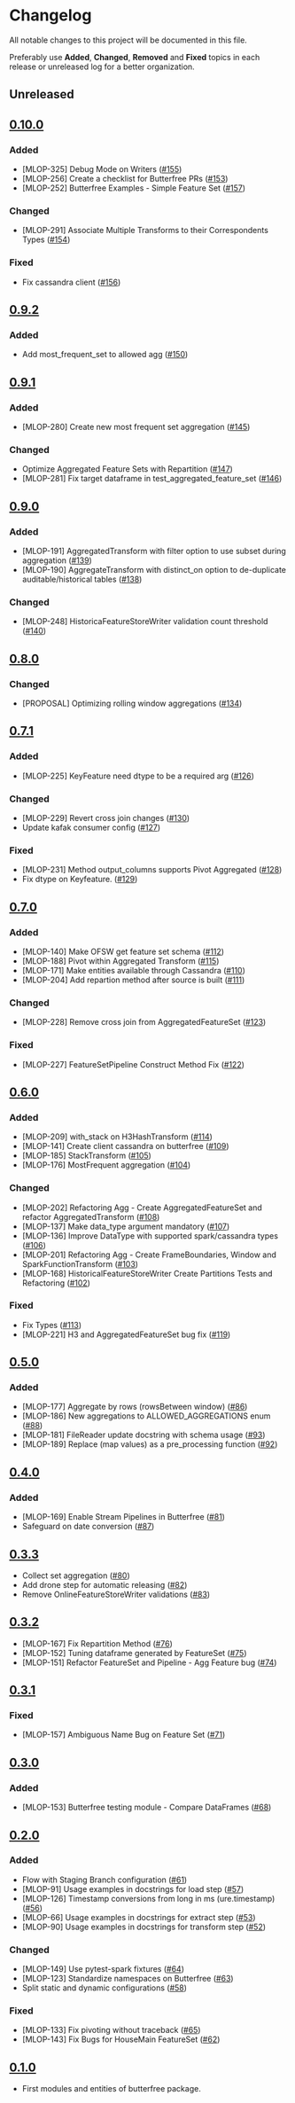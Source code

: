 # Changelog
All notable changes to this project will be documented in this file.

Preferably use **Added**, **Changed**, **Removed** and **Fixed** topics in each release or unreleased log for a better organization.

## Unreleased

## [0.10.0](https://github.com/quintoandar/butterfree/releases/tag/0.10.0)
### Added
* [MLOP-325] Debug Mode on Writers ([#155](https://github.com/quintoandar/butterfree/pull/155))
* [MLOP-256] Create a checklist for Butterfree PRs ([#153](https://github.com/quintoandar/butterfree/pull/153))
* [MLOP-252] Butterfree Examples - Simple Feature Set ([#157](https://github.com/quintoandar/butterfree/pull/157))

### Changed
* [MLOP-291] Associate Multiple Transforms to their Correspondents Types ([#154](https://github.com/quintoandar/butterfree/pull/154))

### Fixed
* Fix cassandra client ([#156](https://github.com/quintoandar/butterfree/pull/156))

## [0.9.2](https://github.com/quintoandar/butterfree/releases/tag/0.9.2)
### Added
* Add most_frequent_set to allowed agg ([#150](https://github.com/quintoandar/butterfree/pull/150))

## [0.9.1](https://github.com/quintoandar/butterfree/releases/tag/0.9.1)
### Added
* [MLOP-280] Create new most frequent set aggregation ([#145](https://github.com/quintoandar/butterfree/pull/145))

### Changed
* Optimize Aggregated Feature Sets with Repartition ([#147](https://github.com/quintoandar/butterfree/pull/147))
* [MLOP-281] Fix target dataframe in test_aggregated_feature_set ([#146](https://github.com/quintoandar/butterfree/pull/146))

## [0.9.0](https://github.com/quintoandar/butterfree/releases/tag/0.9.0)
### Added
* [MLOP-191] AggregatedTransform with filter option to use subset during aggregation ([#139](https://github.com/quintoandar/butterfree/pull/139))
* [MLOP-190] AggregateTransform with distinct_on option to de-duplicate auditable/historical tables ([#138](https://github.com/quintoandar/butterfree/pull/138))

### Changed
* [MLOP-248] HistoricaFeatureStoreWriter validation count threshold ([#140](https://github.com/quintoandar/butterfree/pull/140))

## [0.8.0](https://github.com/quintoandar/butterfree/releases/tag/0.8.0)
### Changed
* [PROPOSAL] Optimizing rolling window aggregations ([#134](https://github.com/quintoandar/butterfree/pull/134))

## [0.7.1](https://github.com/quintoandar/butterfree/releases/tag/0.7.1)
### Added
* [MLOP-225] KeyFeature need dtype to be a required arg ([#126](https://github.com/quintoandar/butterfree/pull/126))

### Changed
* [MLOP-229] Revert cross join changes ([#130](https://github.com/quintoandar/butterfree/pull/130))
* Update kafak consumer config ([#127](https://github.com/quintoandar/butterfree/pull/127))

### Fixed
* [MLOP-231] Method output_columns supports Pivot Aggregated ([#128](https://github.com/quintoandar/butterfree/pull/128))
* Fix dtype on Keyfeature. ([#129](https://github.com/quintoandar/butterfree/pull/129))

## [0.7.0](https://github.com/quintoandar/butterfree/releases/tag/0.7.0)
### Added
* [MLOP-140] Make OFSW get feature set schema ([#112](https://github.com/quintoandar/butterfree/pull/112))
* [MLOP-188] Pivot within Aggregated Transform ([#115](https://github.com/quintoandar/butterfree/pull/115))
* [MLOP-171] Make entities available through Cassandra ([#110](https://github.com/quintoandar/butterfree/pull/110))
* [MLOP-204] Add repartion method after source is built ([#111](https://github.com/quintoandar/butterfree/pull/111))

### Changed
* [MLOP-228] Remove cross join from AggregatedFeatureSet ([#123](https://github.com/quintoandar/butterfree/pull/123))

### Fixed
* [MLOP-227] FeatureSetPipeline Construct Method Fix ([#122](https://github.com/quintoandar/butterfree/pull/122))

## [0.6.0](https://github.com/quintoandar/butterfree/releases/tag/0.6.0)
### Added
* [MLOP-209] with_stack on H3HashTransform ([#114](https://github.com/quintoandar/butterfree/pull/114))
* [MLOP-141] Create client cassandra on butterfree ([#109](https://github.com/quintoandar/butterfree/pull/109))
* [MLOP-185] StackTransform ([#105](https://github.com/quintoandar/butterfree/pull/105))
* [MLOP-176] MostFrequent aggregation ([#104](https://github.com/quintoandar/butterfree/pull/104))

### Changed
* [MLOP-202] Refactoring Agg - Create AggregatedFeatureSet and refactor AggregatedTransform ([#108](https://github.com/quintoandar/butterfree/pull/108))
* [MLOP-137] Make data_type argument mandatory ([#107](https://github.com/quintoandar/butterfree/pull/107))
* [MLOP-136] Improve DataType with supported spark/cassandra types ([#106](https://github.com/quintoandar/butterfree/pull/106))
* [MLOP-201] Refactoring Agg - Create FrameBoundaries, Window and SparkFunctionTransform ([#103](https://github.com/quintoandar/butterfree/pull/103))
* [MLOP-168] HistoricalFeatureStoreWriter Create Partitions Tests and Refactoring ([#102](https://github.com/quintoandar/butterfree/pull/102))

### Fixed
* Fix Types ([#113](https://github.com/quintoandar/butterfree/pull/113))
* [MLOP-221] H3 and AggregatedFeatureSet bug fix ([#119](https://github.com/quintoandar/butterfree/pull/119))

## [0.5.0](https://github.com/quintoandar/butterfree/releases/tag/0.5.0)
### Added
* [MLOP-177] Aggregate by rows (rowsBetween window) ([#86](https://github.com/quintoandar/butterfree/pull/86))
* [MLOP-186] New aggregations to ALLOWED_AGGREGATIONS enum ([#88](https://github.com/quintoandar/butterfree/pull/88))
* [MLOP-181] FileReader update docstring with schema usage ([#93](https://github.com/quintoandar/butterfree/pull/93))
* [MLOP-189] Replace (map values) as a pre_processing function ([#92](https://github.com/quintoandar/butterfree/pull/92))

## [0.4.0](https://github.com/quintoandar/butterfree/releases/tag/0.4.0)
### Added
* [MLOP-169] Enable Stream Pipelines in Butterfree ([#81](https://github.com/quintoandar/butterfree/pull/81))
* Safeguard on date conversion ([#87](https://github.com/quintoandar/butterfree/pull/87))

## [0.3.3](https://github.com/quintoandar/butterfree/releases/tag/0.3.3)
* Collect set aggregation ([#80](https://github.com/quintoandar/butterfree/pull/80))
* Add drone step for automatic releasing ([#82](https://github.com/quintoandar/butterfree/pull/82))
* Remove OnlineFeatureStoreWriter validations ([#83](https://github.com/quintoandar/butterfree/pull/83))


## [0.3.2](https://github.com/quintoandar/butterfree/releases/tag/0.3.2)
* [MLOP-167] Fix Repartition Method ([#76](https://github.com/quintoandar/butterfree/pull/76))
* [MLOP-152] Tuning dataframe generated by FeatureSet ([#75](https://github.com/quintoandar/butterfree/pull/75))
* [MLOP-151] Refactor FeatureSet and Pipeline - Agg Feature bug ([#74](https://github.com/quintoandar/butterfree/pull/74))

## [0.3.1](https://github.com/quintoandar/butterfree/releases/tag/0.3.1)

### Fixed
* [MLOP-157] Ambiguous Name Bug on Feature Set ([#71](https://github.com/quintoandar/butterfree/pull/71))

## [0.3.0](https://github.com/quintoandar/butterfree/releases/tag/0.3.0)

### Added
* [MLOP-153] Butterfree testing module - Compare DataFrames ([#68](https://github.com/quintoandar/butterfree/pull/68))

## [0.2.0](https://github.com/quintoandar/butterfree/releases/tag/0.2.0)

### Added
* Flow with Staging Branch configuration ([#61](https://github.com/quintoandar/butterfree/pull/61))
* [MLOP-91] Usage examples in docstrings for load step ([#57](https://github.com/quintoandar/butterfree/pull/57))
* [MLOP-126] Timestamp conversions from long in ms (ure.timestamp) ([#56](https://github.com/quintoandar/butterfree/pull/56))
* [MLOP-66] Usage examples in docstrings for extract step ([#53](https://github.com/quintoandar/butterfree/pull/53))
* [MLOP-90] Usage examples in docstrings for transform step ([#52](https://github.com/quintoandar/butterfree/pull/52))

### Changed
* [MLOP-149] Use pytest-spark fixtures ([#64](https://github.com/quintoandar/butterfree/pull/64))
* [MLOP-123] Standardize namespaces on Butterfree ([#63](https://github.com/quintoandar/butterfree/pull/63))
* Split static and dynamic configurations ([#58](https://github.com/quintoandar/butterfree/pull/58))

### Fixed
* [MLOP-133] Fix pivoting without traceback ([#65](https://github.com/quintoandar/butterfree/pull/65))
* [MLOP-143] Fix Bugs for HouseMain FeatureSet ([#62](https://github.com/quintoandar/butterfree/pull/62))

## [0.1.0](https://github.com/quintoandar/butterfree/releases/tag/0.1.0)
* First modules and entities of butterfree package.